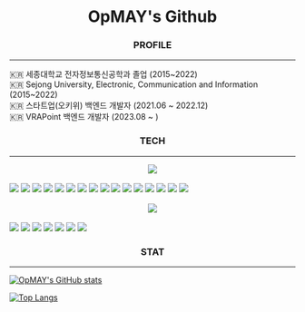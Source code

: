 <div align="center">
<h1>OpMAY's Github</h1>
</div>

<div align="center">
<h3>PROFILE</h3>
</div>
<hr/>
🇰🇷 세종대학교 전자정보통신공학과 졸업 (2015~2022) <br/>
🇰🇷 Sejong University, Electronic, Communication and Information (2015~2022) <br/>
🇰🇷 스타트업(오키위) 백엔드 개발자 (2021.06 ~ 2022.12) <br/>
🇰🇷 VRAPoint 백엔드 개발자 (2023.08 ~ )

<div align="center">
<h3>TECH</h3>
</div>
<hr/>
<div align="center">
<img src="https://img.shields.io/badge/BACKEND SKILLS-FA6831?style=flat"/>
</div>
<br/>
<div>
<img src="https://img.shields.io/badge/Java-FA6831?style=flat"/>
<img src="https://img.shields.io/badge/Spring-6DB33F?style=flat&logo=Spring&logoColor=white"/>
<img src="https://img.shields.io/badge/SpringBoot-6DB33F?style=flat&logo=SpringBoot&logoColor=white"/>
<img src="https://img.shields.io/badge/JSP-1976D2?style=flat&logo=SpringBoot&logoColor=white"/>
<img src="https://img.shields.io/badge/MySQL-4479A1?style=flat&logo=MySQL&logoColor=white"/>
<img src="https://img.shields.io/badge/MyBatis-25D366?style=flat"/>
<img src="https://img.shields.io/badge/JPA-7952B3?style=flat&logo=JPA"/>
<img src="https://img.shields.io/badge/Google Cloud-4285F4?style=flat&logo=GoogleCloud&logoColor=black"/>
<img src="https://img.shields.io/badge/AWS-232F3E?style=flat&logo=Amazonaws&logoColor=White"/>
<img src="https://img.shields.io/badge/AWS S3-569A31?style=flat&logo=Amazons3&logoColor=black"/>
<img src="https://img.shields.io/badge/AWS EC2-232F3E?style=flat&logo=Amazonec2&logoColor=White"/>
<img src="https://img.shields.io/badge/AWS RDS-232F3E?style=flat&logo=Amazonrds&logoColor=White"/>
<img src="https://img.shields.io/badge/Linux-FCC624?style=flat&logo=linux&logoColor=black"/>
<img src="https://img.shields.io/badge/Ubuntu-E95420?style=flat&logo=ubuntu&logoColor=black"/>
<img src="https://img.shields.io/badge/NGINX-009639?style=flat&logo=nginx&logoColor=White"/>
<img src="https://img.shields.io/badge/Tomcat-F8DC75?style=flat&logo=apachetomcat&logoColor=black"/>
</div>
<br/>
<div align="center">
<img src="https://img.shields.io/badge/FRONTEND SKILLS-1976D2?style=flat"/>
</div>
<br/>
<div>
<img src="https://img.shields.io/badge/JavaScript-F7DF1E?style=flat&logo=JavaScript&logoColor=black"/>
<img src="https://img.shields.io/badge/TypeScript-3178C6?style=flat&logo=TypeScript&logoColor=black"/>
<img src="https://img.shields.io/badge/REACT-61DAFB?style=flat&logo=REACT&logoColor=black"/>
<img src="https://img.shields.io/badge/JQuery-0769AD?style=flat&logo=JQuery&logoColor=White"/>
<img src="https://img.shields.io/badge/BootStrap-7952B3?style=flat&logo=BootStrap&logoColor=black"/>
<img src="https://img.shields.io/badge/HTML5-E34F26?style=flat&logo=HTML5&logoColor=black"/>
<img src="https://img.shields.io/badge/CSS-E3695F?style=flat&logo=CSS&logoColor=black"/>
</div>

<div align="center">
<h3>STAT</h3>
</div>
<hr/>

[![OpMAY's GitHub stats](https://github-readme-stats.vercel.app/api?username=OpMAY&count_private=true&show_icons=true&theme=great-gatsby)](https://github.com/anuraghazra/github-readme-stats)

[![Top Langs](https://github-readme-stats.vercel.app/api/top-langs/?username=OpMAY&layout=compact&langs_count=5&theme=dark&hide=c%23)](https://github.com/anuraghazra/github-readme-stats)
